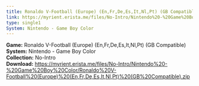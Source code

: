 ```yaml
---
title: Ronaldo V-Football (Europe) (En,Fr,De,Es,It,Nl,Pt) (GB Compatible)
link: https://myrient.erista.me/files/No-Intro/Nintendo%20-%20Game%20Boy%20Color/Ronaldo%20V-Football%20(Europe)%20(En,Fr,De,Es,It,Nl,Pt)%20(GB%20Compatible).zip
type: single1
System: Nintendo - Game Boy Color
---
```

<b>Game:</b> Ronaldo V-Football (Europe) (En,Fr,De,Es,It,Nl,Pt) (GB Compatible)<br>
<b>System:</b> Nintendo - Game Boy Color<br>
<b>Collection:</b> No-Intro<br>
<b>Download:</b> https://myrient.erista.me/files/No-Intro/Nintendo%20-%20Game%20Boy%20Color/Ronaldo%20V-Football%20(Europe)%20(En,Fr,De,Es,It,Nl,Pt)%20(GB%20Compatible).zip